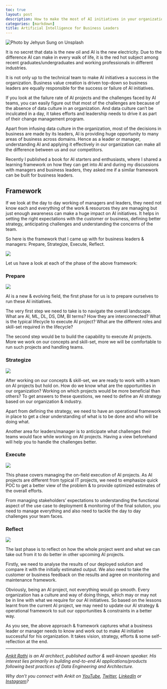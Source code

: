 ```yaml
---
toc: true
layout: post
description: How to make the most of AI initiatives in your organization?
categories: [markdown]
title: Artificial Intelligence for Business Leaders
---
```


![Photo by [Jehyun Sung](https://unsplash.com/@jaysung?utm_source=unsplash&utm_medium=referral&utm_content=creditCopyText) on [Unsplash](https://unsplash.com/search/photos/leaders?utm_source=unsplash&utm_medium=referral&utm_content=creditCopyText)](https://cdn-images-1.medium.com/max/1200/1*J8upfmjxMdQDCppmtfZnCg.jpeg)

It is no secret that data is the new oil and AI is the new electricity. Due to the difference AI can make in every walk of life, it is the red hot subject among recent graduates/undergraduates and working professionals in different industries.

It is not only up to the technical team to make AI initiatives a success in the organization. Business value creation is driven top-down so business leaders are equally responsible for the success or failure of AI initiatives.

If you look at the failure rate of AI projects and the challenges faced by AI teams, you can easily figure out that most of the challenges are because of the absence of data culture in an organization. And data culture can’t be inculcated in a day, it takes efforts and leadership needs to drive it as part of their change management program.

Apart from infusing data culture in the organization, most of the decisions in business are made by its leaders, AI is providing huge opportunity to many areas of business across domains. Hence as a leader or manager, understanding AI and applying it effectively in our organization can make all the difference between us and our competitors.

Recently I published a book for AI starters and enthusiasts, where I shared a learning framework on how they can get into AI and during my discussions with managers and business leaders, they asked me if a similar framework can be built for business leaders.

## Framework

If we look at the day to day working of managers and leaders, they need not know each and everything of the work & resources they are managing but just enough awareness can make a huge impact on AI initiatives. It helps in setting the right expectations with the customer or business, defining better strategy, anticipating challenges and understanding the concerns of the team.

So here is the framework that I came up with for business leaders & managers: Prepare, Strategize, Execute, Reflect.

![](https://cdn-images-1.medium.com/max/800/1*aY5a9cKjsXfgBOXWk5VcWQ.png)

Let us have a look at each of the phase of the above framework:

### Prepare

![](https://cdn-images-1.medium.com/max/800/0*cwPtydKOq61YUHq_)

AI is a new & evolving field, the first phase for us is to prepare ourselves to run these AI initiatives.

The very first step we need to take is to navigate the overall landscape. What are AI, ML, DL, DS, DM, BI terms? How they are interconnected? What is the typical lifecycle to execute AI project? What are the different roles and skill-set required in the lifecycle?

The second step would be to build the capability to execute AI projects. More we work on our concepts and skill-set, more we will be comfortable to run such projects and handling teams.

### Strategize

![](https://cdn-images-1.medium.com/max/800/0*JtXoL69kR3KjXikI)

After working on our concepts & skill-set, we are ready to work with a team on AI projects but hold on. How do we know what are the opportunities in our organization? Working on which projects would be more beneficial than others? To get answers to these questions, we need to define an AI strategy based on our organization & industry.

Apart from defining the strategy, we need to have an operational framework in place to get a clear understanding of what is to be done and who will be doing what.

Another area for leaders/manager is to anticipate what challenges their teams would face while working on AI projects. Having a view beforehand will help you to handle the challenges better.

### Execute

![](https://cdn-images-1.medium.com/max/800/0*rIqg9-0ptv3mhlw7)

This phase covers managing the on-field execution of AI projects. As AI projects are different from typical IT projects, we need to emphasize quick POC to get a better view of the problem & to provide optimized estimates of the overall efforts.

From managing stakeholders’ expectations to understanding the functional aspect of the use case to deployment & monitoring of the final solution, you need to manage everything and also need to tackle the day to day challenges your team faces.

### Reflect

![](https://cdn-images-1.medium.com/max/800/0*q9sYzspRddhuguDB)

The last phase is to reflect on how the whole project went and what we can take out from it to do better in other upcoming AI projects.

Firstly, we need to analyse the results of our deployed solution and compare it with the initially estimated output. We also need to take the customer or business feedback on the results and agree on monitoring and maintenance framework.

Obviously, being an AI project, not everything would go smooth. Every organization has a culture and way of doing things, which may or may not be in line with what we require for our AI initiatives. So based on the lessons learnt from the current AI project, we may need to update our AI strategy & operational framework to suit our opportunities & constraints in a better way.

As you see, the above approach & framework captures what a business leader or manager needs to know and work out to make AI initiative successful for his organization. It takes vision, strategy, efforts & some self-reflection at the end.

------------------------------------------------------------------------

[*Ankit Rathi*](https://www.ankitrathi.com/) *is an AI architect, published author & well-known speaker. His interest lies primarily in building end-to-end AI applications/products following best practices of Data Engineering and Architecture.*

*Why don’t you connect with Ankit on* [*YouTube*](https://www.youtube.com/channel/UCrIv4EU2tFX8VhhT0oCnDnw)*,* [*Twitter*](https://twitter.com/rathiankit)*,* [*LinkedIn*](https://www.linkedin.com/in/ankitrathi/) *or* [*Instagram*](https://instagram.com/ankitrathi/)*?*
